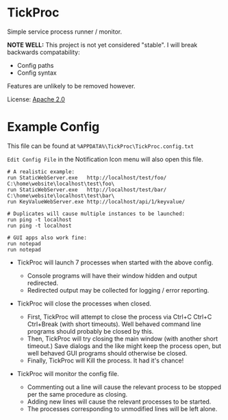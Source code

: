 # TickProc

Simple service process runner / monitor.

**NOTE WELL:** This project is not yet considered "stable".  I will break backwards compatability:
* Config paths
* Config syntax

Features are unlikely to be removed however.

License: [Apache 2.0](LICENSE.txt)

# Example Config

This file can be found at `%APPDATA%\TickProc\TickProc.config.txt`

`Edit Config File` in the Notification Icon menu will also open this file.

```
# A realistic example:
run StaticWebServer.exe   http://localhost/test/foo/       C:\home\website\localhost\test\foo\
run StaticWebServer.exe   http://localhost/test/bar/       C:\home\website\localhost\test\bar\
run KeyValueWebServer.exe http://localhost/api/1/keyvalue/

# Duplicates will cause multiple instances to be launched:
run ping -t localhost
run ping -t localhost

# GUI apps also work fine:
run notepad
run notepad
```

* TickProc will launch 7 processes when started with the above config.
  * Console programs will have their window hidden and output redirected.
  * Redirected output may be collected for logging / error reporting.

* TickProc will close the processes when closed.
  * First, TickProc will attempt to close the process via Ctrl+C Ctrl+C Ctrl+Break (with short timeouts).  Well behaved command line programs should probably be closed by this.
  * Then, TickProc will try closing the main window (with another short timeout.)  Save dialogs and the like might keep the process open, but well behaved GUI programs should otherwise be closed.
  * Finally, TickProc will Kill the process.  It had it's chance!

* TickProc will monitor the config file.
  * Commenting out a line will cause the relevant process to be stopped per the same procedure as closing.
  * Adding new lines will cause the relevant processes to be started.
  * The processes corresponding to unmodified lines will be left alone.
